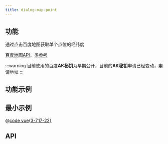 ```yaml
---
title: dialog-map-point
---
```


## 功能

通过点击百度地图获取单个点位的经纬度

[百度地图API](https://lbs.baidu.com/index.php?title=jspopularGL)，[类参考](https://mapopen-pub-jsapi.bj.bcebos.com/jsapi/reference/jsapi_webgl_1_0.html)

:::warning
目前使用的百度**AK秘钥**为早期公开，目前的**AK秘钥**申请已经变动，[申请地址](https://lbs.baidu.com/index.php?title=jspopularGL/guide/getkey)
:::

## 功能示例

<Example />

## 最小示例

@[code vue{3-7,17-22}](@/components/dialog-map-point/docs/simple.vue)

## API

<Usage />

<script setup>
import Example from "@/components/dialog-map-point/docs/example.vue";
import Usage from "@/components/dialog-map-point/docs/usage.vue";
</script>